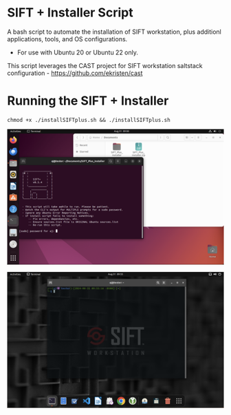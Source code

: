 # SIFT + Installer Script 

A bash script to automate the installation of SIFT workstation, plus additionl applications, tools, and OS configurations. 

* For use with Ubuntu 20 or Ubuntu 22 only.

This script leverages the CAST project for SIFT workstation saltstack configuration - https://github.com/ekristen/cast

# Running the SIFT + Installer

```
chmod +x ./installSIFTplus.sh && ./installSIFTplus.sh
```

![alt text](https://github.com/ArronJablonowski/SIFT_Plus_Installer/blob/main/SIFTplus1.png?raw=true)


![alt text](https://github.com/ArronJablonowski/SIFT_Plus_Installer/blob/main/SIFTplus2.png?raw=true)
